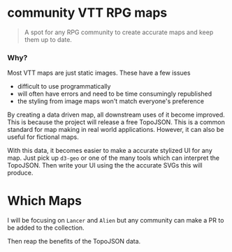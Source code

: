 # community VTT RPG maps
> A spot for any RPG community to create accurate maps and keep them up to date.

### Why?
Most VTT maps are just static images. These have a few issues

- difficult to use programmatically
- will often have errors and need to be time consumingly republished
- the styling from image maps won't match everyone's preference

By creating a data driven map, all downstream uses of it become improved.
This is because the project will release a free TopoJSON.
This is a common standard for map making in real world applications.
However, it can also be useful for fictional maps.

With this data, it becomes easier to make a accurate stylized UI for any map.
Just pick up `d3-geo` or one of the many tools which can interpret the TopoJSON.
Then write your UI using the the accurate SVGs this will produce.

# Which Maps
I will be focusing on `Lancer` and `Alien` but any community can make a PR to be added to the collection.

Then reap the benefits of the TopoJSON data.